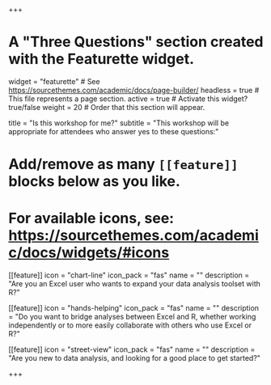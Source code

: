 +++
# A "Three Questions" section created with the Featurette widget.
widget = "featurette"  # See https://sourcethemes.com/academic/docs/page-builder/
headless = true  # This file represents a page section.
active = true  # Activate this widget? true/false
weight = 20  # Order that this section will appear.

title = "Is this workshop for me?"
subtitle = "This workshop will be appropriate for attendees who answer yes to these questions:"

# Add/remove as many `[[feature]]` blocks below as you like.
# 
# For available icons, see: https://sourcethemes.com/academic/docs/widgets/#icons

[[feature]]
  icon = "chart-line"
  icon_pack = "fas"
  name = ""
  description = "Are you an Excel user who wants to expand your data analysis toolset with R?"
  
[[feature]]
  icon = "hands-helping"
  icon_pack = "fas"
  name = ""
  description = "Do you want to bridge analyses between Excel and R, whether working independently or to more easily collaborate with others who use Excel or R?" 
  
[[feature]]
  icon = "street-view"
  icon_pack = "fas"
  name = ""
  description = "Are you new to data analysis, and looking for a good place to get started?"

+++
